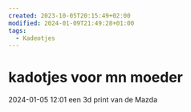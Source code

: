 ```yaml
---
created: 2023-10-05T20:15:49+02:00
modified: 2024-01-09T21:49:28+01:00
tags:
  - Kadeotjes
---
```


# kadotjes voor mn moeder

2024-01-05 12:01
een 3d print van de Mazda
